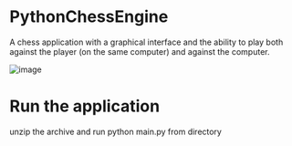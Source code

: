 # PythonChessEngine
A chess application with a graphical interface and the ability to play both against the player (on the same computer) and against the computer.

![image](https://user-images.githubusercontent.com/44743531/161574913-7c741ee8-b713-4b35-9e42-1b4a663d2d05.png)


# Run the application
unzip the archive and run    python main.py    from directory

